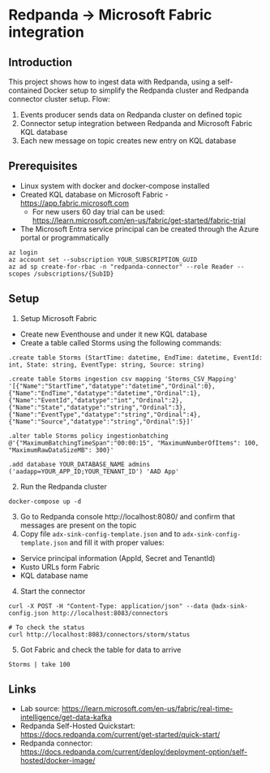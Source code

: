 # Redpanda -> Microsoft Fabric integration

## Introduction
This project shows how to ingest data with Redpanda, using a self-contained Docker setup to simplify the Redpanda cluster and Redpanda connector cluster setup.
Flow:
1. Events producer sends data on Redpanda cluster on defined topic
2. Connector setup integration between Redpanda and Microsoft Fabric KQL database
3. Each new message on topic creates new entry on KQL database

## Prerequisites
* Linux system with docker and docker-compose installed
* Created KQL database on Microsoft Fabric - https://app.fabric.microsoft.com
  * For new users 60 day trial can be used: https://learn.microsoft.com/en-us/fabric/get-started/fabric-trial
* The Microsoft Entra service principal can be created through the Azure portal or programmatically
```
az login
az account set --subscription YOUR_SUBSCRIPTION_GUID
az ad sp create-for-rbac -n "redpanda-connector" --role Reader --scopes /subscriptions/{SubID}
```

## Setup
1. Setup Microsoft Fabric
  * Create new Eventhouse and under it new KQL database
  * Create a table called Storms using the following commands:
```
.create table Storms (StartTime: datetime, EndTime: datetime, EventId: int, State: string, EventType: string, Source: string)

.create table Storms ingestion csv mapping 'Storms_CSV_Mapping' '[{"Name":"StartTime","datatype":"datetime","Ordinal":0}, {"Name":"EndTime","datatype":"datetime","Ordinal":1},{"Name":"EventId","datatype":"int","Ordinal":2},{"Name":"State","datatype":"string","Ordinal":3},{"Name":"EventType","datatype":"string","Ordinal":4},{"Name":"Source","datatype":"string","Ordinal":5}]'

.alter table Storms policy ingestionbatching @'{"MaximumBatchingTimeSpan":"00:00:15", "MaximumNumberOfItems": 100, "MaximumRawDataSizeMB": 300}'

.add database YOUR_DATABASE_NAME admins  ('aadapp=YOUR_APP_ID;YOUR_TENANT_ID') 'AAD App'
```

2. Run the Redpanda cluster
```
docker-compose up -d
```
3. Go to Redpanda console http://localhost:8080/ and confirm that messages are present on the topic
4. Copy file `adx-sink-config-template.json` and to `adx-sink-config-template.json` and fill it with proper values:
  * Service principal information (AppId, Secret and TenantId)
  * Kusto URLs form Fabric
  * KQL database name
4. Start the connector
```
curl -X POST -H "Content-Type: application/json" --data @adx-sink-config.json http://localhost:8083/connectors

# To check the status
curl http://localhost:8083/connectors/storm/status
```
5. Got Fabric and check the table for data to arrive
```
Storms | take 100
```

## Links
* Lab source: https://learn.microsoft.com/en-us/fabric/real-time-intelligence/get-data-kafka
* Redpanda Self-Hosted Quickstart: https://docs.redpanda.com/current/get-started/quick-start/
* Redpanda connector: https://docs.redpanda.com/current/deploy/deployment-option/self-hosted/docker-image/
